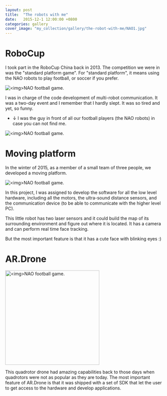 ```yaml
---
layout: post
title:  "The robots with me"
date:   2015-12-1 12:00:00 +0800
categories: gallery
cover_image: "my_collection/gallery/the-robot-with-me/NAO1.jpg"
---
```


# RoboCup

I took part in the RoboCup China back in 2013. The competition we were in was the "standard platform game". For "standard platform", it means using the NAO robots to play football, or soccer if you prefer.

<p><img src="{{site.baseurl}}/my_collection/gallery/the-robot-with-me/NAO1.jpg" alt="<img>NAO football game."></p>

I was in charge of the code development of multi-robot communication. It was a two-day event and I remember that I hardly slept. It was so tired and yet, so funny.

* &darr; I was the guy in front of all our football players (the NAO robots) in case you can not find me.

<p><img src="{{site.baseurl}}/my_collection/gallery/the-robot-with-me/NAO2.jpg" alt="<img>NAO football game."></p>

# Moving platform

In the winter of 2015, as a member of a small team of three people, we developed a moving platform. 

<p><img src="{{site.baseurl}}/my_collection/gallery/the-robot-with-me/moving-platform.jpg" alt="<img>NAO football game."></p>

In this project, I was assigned to develop the software for all the low level hardware, including all the motors, the ultra-sound distance sensors, and the communication device (to be able to communicate with the higher level PC).

This little robot has two laser sensors and it could build the map of its surrounding environment and figure out where it is located. It has a camera and can perform real time face tracking.

But the most important feature is that it has a cute face with blinking eyes :)

# AR.Drone

<p><img src="{{site.baseurl}}/my_collection/gallery/the-robot-with-me/ARDroneAndMe.jpg" alt="<img>NAO football game." width="300"></p>

This quadrotor drone had amazing capabilities back to those days when quadrotors were not as popular as they are today. The most important feature of AR.Drone is that it was shipped with a set of SDK that let the user to get access to the hardware and develop applications.
